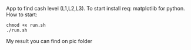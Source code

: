 App to find cash level (L1,L2,L3). 
To start install req: matplotlib for python.
How to start:
```
chmod +x run.sh
./run.sh
```
My result you can find on pic folder

